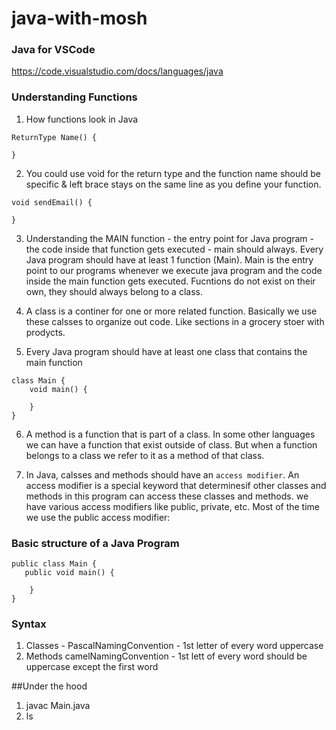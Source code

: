 # java-with-mosh

### Java for VSCode

https://code.visualstudio.com/docs/languages/java


### Understanding Functions

1. How functions look in Java

```
ReturnType Name() {

}

```

2. You could use void for the return type and the function name should be specific & left brace stays on the same line as you define your function.


```
void sendEmail() {

}

```

3. Understanding the MAIN function - the entry point for Java program - the code inside that function gets executed - main should always. Every Java program should have at least 1 function (Main). Main is the entry point to our programs whenever we execute java program and the code inside the main function gets executed. Fucntions do not exist on their own, they should always belong to a class. 

4. A class is a continer for one or more related function. Basically we use these calsses to organize out code. Like sections in a grocery stoer with prodycts. 

5. Every Java program should have at least one class that contains the main function

``` 
class Main {
    void main() {

    }
}
```

6. A method is a function that is part of a class. In some other languages we can have a function that exist outside of class. But when a function belongs to a class we refer to it as a method of that class. 

7. In Java, calsses and methods should have an ``access modifier``. An access modifier is a special keyword that determinesif other classes and methods in this program can access these classes and methods. we have various access modifiers like public, private, etc. Most of the time we use the public access modifier: 


### Basic structure of a Java Program

``` 
public class Main {
   public void main() {

    }
}
```

### Syntax 

1. Classes - PascalNamingConvention - 1st letter of every word uppercase
2. Methods camelNamingConvention - 1st lett of every word should be uppercase except the first word

##Under the hood 

1. javac Main.java
2. ls